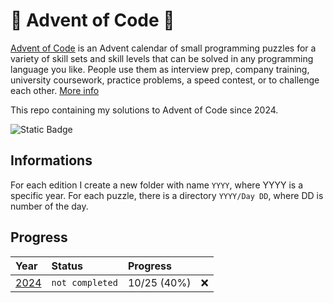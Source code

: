# 🎄 Advent of Code 🎁
[Advent of Code](https://adventofcode.com/) is an Advent calendar of small programming puzzles for a variety of skill sets and skill levels that can be solved in any programming language you like. 
People use them as interview prep, company training, university coursework, practice problems, a speed contest, or to challenge each other. [More info](https://adventofcode.com/about)

This repo containing my solutions to Advent of Code since 2024.

![Static Badge](https://img.shields.io/badge/python-bleu?style=for-the-badge&logo=python&logoColor=%23FFFFFF&logoSize=auto&color=%233776AB)


## Informations
For each edition I create a new folder with name `YYYY`, where YYYY is a specific year.
For each puzzle, there is a directory `YYYY/Day DD`, where DD is number of the day.


## Progress

| Year                                                | Status           | Progress    |     |
| :-------------------------------------------------- | :--------------- | :---------- | :-- |
| [2024](competitive_programming/Advent_of_Code/2024) | `not completed`  | 10/25 (40%) | ❌  |
